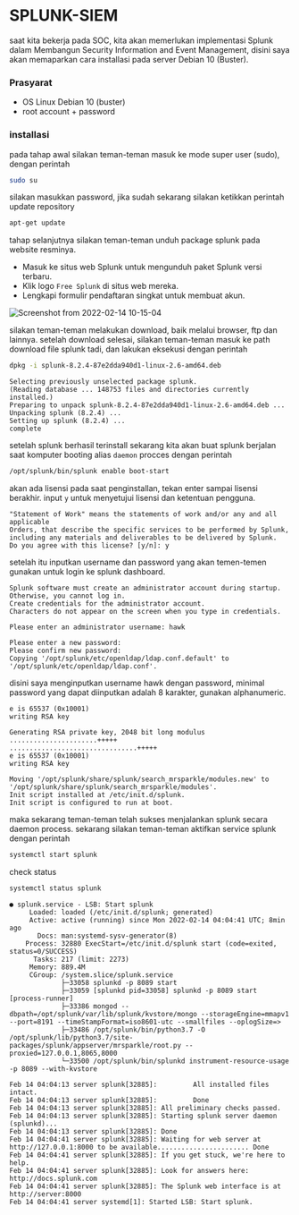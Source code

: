 # SPLUNK-SIEM
saat kita bekerja pada SOC, kita akan memerlukan implementasi Splunk dalam Membangun Security Information and Event Management, disini saya akan memaparkan cara installasi pada server Debian 10 (Buster). 

### Prasyarat
- OS Linux Debian 10 (buster)
- root account + password

### installasi
pada tahap awal silakan teman-teman masuk ke mode super user (sudo), dengan perintah

```bash
sudo su
```

silakan masukkan password, jika sudah sekarang silakan ketikkan perintah update repository
```bash
apt-get update
```

tahap selanjutnya silakan teman-teman unduh package splunk pada website resminya.
- Masuk ke situs web Splunk untuk mengunduh paket Splunk versi terbaru.
- Klik logo `Free Splunk` di situs web mereka.
- Lengkapi formulir pendaftaran singkat untuk membuat akun.

![Screenshot from 2022-02-14 10-15-04](https://user-images.githubusercontent.com/92193431/153794253-63a18352-3db6-4933-a833-f51238aa4ce9.png)

silakan teman-teman melakukan download, baik melalui browser, ftp dan lainnya. setelah download selesai, silakan teman-teman masuk ke path download file splunk tadi, dan lakukan eksekusi dengan perintah

```bash
dpkg -i splunk-8.2.4-87e2dda940d1-linux-2.6-amd64.deb
```
```
Selecting previously unselected package splunk.
(Reading database ... 148753 files and directories currently installed.)
Preparing to unpack splunk-8.2.4-87e2dda940d1-linux-2.6-amd64.deb ...
Unpacking splunk (8.2.4) ...
Setting up splunk (8.2.4) ...
complete
```
setelah splunk berhasil terinstall sekarang kita akan buat splunk berjalan saat komputer booting alias `daemon` procces dengan perintah

```bash
/opt/splunk/bin/splunk enable boot-start
```

akan ada lisensi pada saat penginstallan, tekan enter sampai lisensi berakhir. input `y` untuk menyetujui lisensi dan ketentuan pengguna.

```
"Statement of Work" means the statements of work and/or any and all applicable
Orders, that describe the specific services to be performed by Splunk,
including any materials and deliverables to be delivered by Splunk.
Do you agree with this license? [y/n]: y
```

setelah itu inputkan username dan password yang akan temen-temen gunakan untuk login ke splunk dashboard.

```
Splunk software must create an administrator account during startup. Otherwise, you cannot log in.
Create credentials for the administrator account.
Characters do not appear on the screen when you type in credentials.

Please enter an administrator username: hawk

Please enter a new password: 
Please confirm new password: 
Copying '/opt/splunk/etc/openldap/ldap.conf.default' to '/opt/splunk/etc/openldap/ldap.conf'.
```

disini saya menginputkan username hawk dengan password, minimal password yang dapat diinputkan adalah 8 karakter, gunakan alphanumeric.

```
e is 65537 (0x10001)
writing RSA key

Generating RSA private key, 2048 bit long modulus
......................+++++
................................+++++
e is 65537 (0x10001)
writing RSA key

Moving '/opt/splunk/share/splunk/search_mrsparkle/modules.new' to '/opt/splunk/share/splunk/search_mrsparkle/modules'.
Init script installed at /etc/init.d/splunk.
Init script is configured to run at boot.
```

maka sekarang teman-teman telah sukses menjalankan splunk secara daemon process. sekarang silakan teman-teman aktifkan service splunk dengan perintah

```bash
systemctl start splunk
```

check status

```bash
systemctl status splunk
```
```
● splunk.service - LSB: Start splunk
     Loaded: loaded (/etc/init.d/splunk; generated)
     Active: active (running) since Mon 2022-02-14 04:04:41 UTC; 8min ago
       Docs: man:systemd-sysv-generator(8)
    Process: 32880 ExecStart=/etc/init.d/splunk start (code=exited, status=0/SUCCESS)
      Tasks: 217 (limit: 2273)
     Memory: 889.4M
     CGroup: /system.slice/splunk.service
             ├─33058 splunkd -p 8089 start
             ├─33059 [splunkd pid=33058] splunkd -p 8089 start [process-runner]
             ├─33386 mongod --dbpath=/opt/splunk/var/lib/splunk/kvstore/mongo --storageEngine=mmapv1 --port=8191 --timeStampFormat=iso8601-utc --smallfiles --oplogSize=>
             ├─33486 /opt/splunk/bin/python3.7 -O /opt/splunk/lib/python3.7/site-packages/splunk/appserver/mrsparkle/root.py --proxied=127.0.0.1,8065,8000
             └─33500 /opt/splunk/bin/splunkd instrument-resource-usage -p 8089 --with-kvstore

Feb 14 04:04:13 server splunk[32885]:         All installed files intact.
Feb 14 04:04:13 server splunk[32885]:         Done
Feb 14 04:04:13 server splunk[32885]: All preliminary checks passed.
Feb 14 04:04:13 server splunk[32885]: Starting splunk server daemon (splunkd)...
Feb 14 04:04:13 server splunk[32885]: Done
Feb 14 04:04:41 server splunk[32885]: Waiting for web server at http://127.0.0.1:8000 to be available....................... Done
Feb 14 04:04:41 server splunk[32885]: If you get stuck, we're here to help.
Feb 14 04:04:41 server splunk[32885]: Look for answers here: http://docs.splunk.com
Feb 14 04:04:41 server splunk[32885]: The Splunk web interface is at http://server:8000
Feb 14 04:04:41 server systemd[1]: Started LSB: Start splunk.
```
